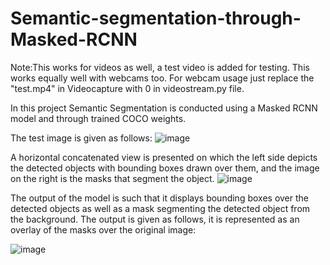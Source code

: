 # Semantic-segmentation-through-Masked-RCNN
Note:This works for videos as well, a test video is added for testing. This works equally well with webcams too.
For webcam usage just replace the "test.mp4" in Videocapture with 0 in videostream.py file.

In this project Semantic Segmentation is conducted using a Masked RCNN model and through trained COCO weights.

The test image is given as follows:
![image](https://user-images.githubusercontent.com/101527504/201783154-bb3af4ae-d660-4d34-8ed9-2c37e4f574ea.png)

A horizontal concatenated view is presented on which the left side depicts the detected objects with bounding boxes drawn over them, and the image on the right
is the masks that segment the object.
![image](https://user-images.githubusercontent.com/101527504/201783481-2d97e8f8-0602-4949-a991-cb5e4e4d97e3.png)


The output of the model is such that it displays bounding boxes over the detected objects as well as a mask segmenting the detected object from the background.
The output is given as follows, it is represented as an overlay of the masks over the original image:

![image](https://user-images.githubusercontent.com/101527504/201783453-9468b5a3-a56c-4a8e-ba10-7afeb9ddc7e6.png)
